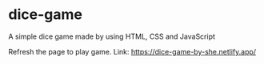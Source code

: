 # dice-game
A simple dice game made by using HTML, CSS and JavaScript


Refresh the page to play game.
Link: https://dice-game-by-she.netlify.app/
